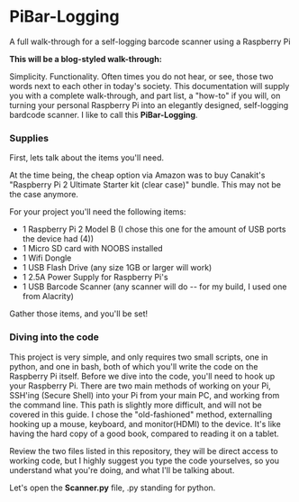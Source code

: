 # PiBar-Logging
A full walk-through for a self-logging barcode scanner using a Raspberry Pi

**This will be a blog-styled walk-through:**

Simplicity. Functionality.  Often times you do not hear, or see, those two words next to each other in today's society.
This documentation will supply you with a complete walk-through, and part list, a "how-to" if you will, on turning your personal Raspberry Pi into an elegantly designed, self-logging bardcode scanner.  I like to call this **PiBar-Logging**.


### Supplies

First, lets talk about the items you'll need.

At the time being, the cheap option via Amazon was to buy Canakit's "Raspberry Pi 2 Ultimate Starter kit (clear case)" bundle. This may not be the case anymore.

For your project you'll need the following items:
  
  * 1  Raspberry Pi 2 Model B (I chose this one for the amount of USB ports the device had (4))
  * 1  Micro SD card with NOOBS installed
  * 1  Wifi Dongle
  * 1  USB Flash Drive (any size 1GB or larger will work)
  * 1  2.5A Power Supply for Raspberry Pi's
  * 1  USB Barcode Scanner (any scanner will do -- for my build, I used one from Alacrity)
  
Gather those items, and you'll be set!  

### Diving into the code

This project is very simple, and only requires two small scripts, one in python, and one in bash, both of which you'll write the code on the Raspberry Pi itself. Before we dive into the code, you'll need to hook up your Raspberry Pi.  There are two main methods of working on your Pi, SSH'ing (Secure Shell) into your Pi from your main PC, and working from the command line.  This path is slightly more difficult, and will not be covered in this guide.  I chose the "old-fashioned" method, externalling hooking up a mouse, keyboard, and monitor(HDMI) to the device.  It's like having the hard copy of a good book, compared to reading it on a tablet.


Review the two files listed in this repository, they will be direct access to working code, but I highly suggest you type the code yourselves, so you understand what you're doing, and what I'll be talking about.

Let's open the **Scanner.py** file, .py standing for python.


